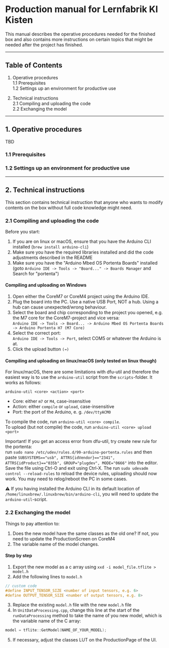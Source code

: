# Production manual for Lernfabrik KI Kisten
This manual describes the operative procedures needed for the finished box and also contains more instructions on certain topics that might be needed after the project has finished.

---

## Table of Contents
1. Operative procedures<br/>
    1.1 Prerequisites<br/>
    1.2 Settings up an environment for productive use<br/>

2. Technical instructions<br/>
    2.1 Compiling and uploading the code<br/>
    2.2 Exchanging the model<br/>


---

## 1. Operative procedures
TBD

### 1.1 Prerequisites

### 1.2 Settings up an environment for productive use


---

## 2. Technical instructions
This section contains technical instruction that anyone who wants to modify contents on the box without full code knowledge might need.

### 2.1 Compiling and uploading the code
Before you start:

1. If you are on linux or macOS, ensure that you have the Arduino CLI installed (`brew install arduino-cli`)
2. Make sure you have the required libraries installed and did the code adjustments described in the README
3. Make sure you have the "Arduino Mbed OS Portenta Boards" installed (goto `Arduino IDE -> Tools -> "Board..." -> Boards Manager` and Search for "portenta")

#### Compiling and uploading on Windows

1. Open either the CoreM7 or CoreM4 project using the Arduino IDE.
2. Plug the board into the PC. Use a native USB Port, NOT a hub. Using a hub can cause unexpected/wrong behaviour.
3. Select the board and chip corresponding to the project you opened, e.g. the M7 core for the CoreM7-project and vice versa:<br/>
    `Arduino IDE -> Tools -> Board... -> Arduino Mbed OS Portenta Boards -> Arduino Portenta H7 (M7 Core)`
4. Select the correct port:<br/>
    `Arduino IDE -> Tools -> Port`, select COM5 or whatever the Arduino is at.
5. Click the upload button `(➔)`

#### Compiling and uploading on linux/macOS (only tested on linux though)

For linux/macOS, there are some limitations with dfu-util and therefore the easiest way is to use the `arduino-util` script from the `scripts`-folder. It works as follows:

`arduino-util <core> <action> <port>`

- Core: either `m7` or `M4`, case-insensitive
- Action: either `compile` or `upload`, case-insensitive
- Port: the port of the Arduino, e. g. `/dev/ttyACM0`

To compile the code, run `arduino-util <core> compile`.<br/>
To upload (but not compile) the code, run `arduino-util <core> upload <port>`

Important! If you get an access error from dfu-util, try create new rule for the portenta:<br>
run `sudo nano /etc/udev/rules.d/99-arduino-portenta.rules` and then paste `SUBSYSTEMS=="usb", ATTRS{idVendor}=="2341", ATTRS{idProduct}=="035b", GROUP="plugdev", MODE="0666"` into the editor. Save the file using Ctrl-O and exit using Ctrl-X. The run `sudo udevadm control --reload-rules` to reload the device rules, uploading should now work. You may need to relog/reboot the PC in some cases.

:warning: If you having installed the Arduino CLI in its default location of `/home/linuxbrew/.linuxbrew/bin/arduino-cli`, you will need to update the `arduino-util`-script.

### 2.2 Exchanging the model
Things to pay attention to:

1. Does the new model have the same classes as the old one? If not, you need to update the ProductionScreen on CoreM4
2. The variable name of the model changes.

#### Step by step
1. Export the new model as a c array using `xxd -i model_file.tflite > model.h`
2. Add the following lines to `model.h`

```c
// custom code
#define INPUT_TENSOR_SIZE <number of input tensors, e.g. 6>
#define OUTPUT_TENSOR_SIZE <number of output tensors, e.g. 8>
```

3. Replace the existing `model.h` file with the new `model.h` file
4. In `UnitDataProcessing.cpp`, change this line at the start of the `runDataProcessing` method to take the name of you new model, which is the variable name of the C array:

```c++
model = tflite::GetModel(NAME_OF_YOUR_MODEL);
```

5. If necessary, adjust the classes LUT on the ProductionPage of the UI.

